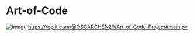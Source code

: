 # Art-of-Code
![image](https://github.com/ochen473/Art-of-Code/assets/150828370/e06749a0-954a-48c1-a18d-0d7d2e6a00d4)
https://replit.com/@OSCARCHEN29/Art-of-Code-Project#main.py
